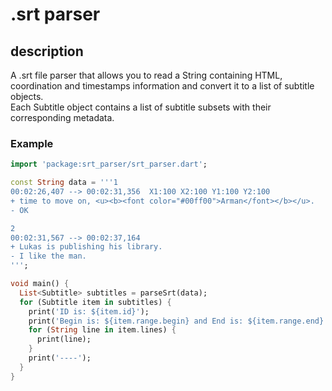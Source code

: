 # .srt parser

## description
A .srt file parser that allows you to read a String containing HTML, coordination and timestamps information and convert it to a list of subtitle objects.  
Each Subtitle object contains a list of subtitle subsets with their corresponding metadata. 

### Example 

```dart
import 'package:srt_parser/srt_parser.dart';

const String data = '''1
00:02:26,407 --> 00:02:31,356  X1:100 X2:100 Y1:100 Y2:100
+ time to move on, <u><b><font color="#00ff00">Arman</font></b></u>.
- OK

2
00:02:31,567 --> 00:02:37,164 
+ Lukas is publishing his library.
- I like the man.
''';

void main() {
  List<Subtitle> subtitles = parseSrt(data);
  for (Subtitle item in subtitles) {
    print('ID is: ${item.id}');
    print('Begin is: ${item.range.begin} and End is: ${item.range.end}');
    for (String line in item.lines) {
      print(line);
    }
    print('----');
  }
}

```